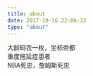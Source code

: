 ```yaml
---
title: about
date: 2017-10-16 22:06:33
type: "about"
---
```

大龄码农一枚，坐标帝都   
重度拖延症患者   
NBA死忠，詹姆斯死忠   
